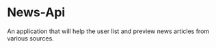 # News-Api
An application that will help the user list and preview news articles from various sources.   
